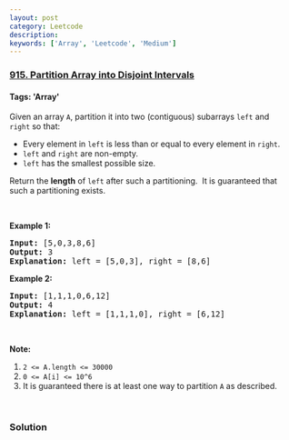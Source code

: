 ```yaml
---
layout: post
category: Leetcode
description: 
keywords: ['Array', 'Leetcode', 'Medium']
---
```

### [915. Partition Array into Disjoint Intervals](https://leetcode.com/problems/partition-array-into-disjoint-intervals)

#### Tags: 'Array'

<div class="content__u3I1 question-content__JfgR"><div><p>Given an array <code>A</code>, partition it into two (contiguous) subarrays <code>left</code> and <code>right</code> so that:</p>
<ul>
<li>Every element in <code>left</code> is less than or equal to every element in <code>right</code>.</li>
<li><code>left</code> and <code>right</code> are non-empty.</li>
<li><code>left</code> has the smallest possible size.</li>
</ul>
<p>Return the <strong>length</strong> of <code>left</code> after such a partitioning.  It is guaranteed that such a partitioning exists.</p>
<p> </p>
<p><strong>Example 1:</strong></p>
<pre><strong>Input: </strong><span id="example-input-1-1">[5,0,3,8,6]</span>
<strong>Output: </strong><span id="example-output-1">3</span>
<strong>Explanation: </strong>left = [5,0,3], right = [8,6]
</pre>
<div>
<p><strong>Example 2:</strong></p>
<pre><strong>Input: </strong><span id="example-input-2-1">[1,1,1,0,6,12]</span>
<strong>Output: </strong><span id="example-output-2">4</span>
<strong>Explanation: </strong>left = [1,1,1,0], right = [6,12]
</pre>
<p> </p>
</div>
<p><strong>Note:</strong></p>
<ol>
<li><code>2 &lt;= A.length &lt;= 30000</code></li>
<li><code>0 &lt;= A[i] &lt;= 10^6</code></li>
<li>It is guaranteed there is at least one way to partition <code>A</code> as described.</li>
</ol>
<div>
<div> </div>
</div>
</div></div>

### Solution

